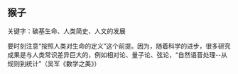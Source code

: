 ## 猴子

关键字：碳基生命、人类简史、人文的发展



要时刻注意“按照人类对生命的定义”这个前提。因为，随着科学的进步，很多研究成果是与人类常识差异巨大的，例如相对论、量子论、弦论，“自然语音处理--从规则到统计”（吴军《数学之美》）

## 

